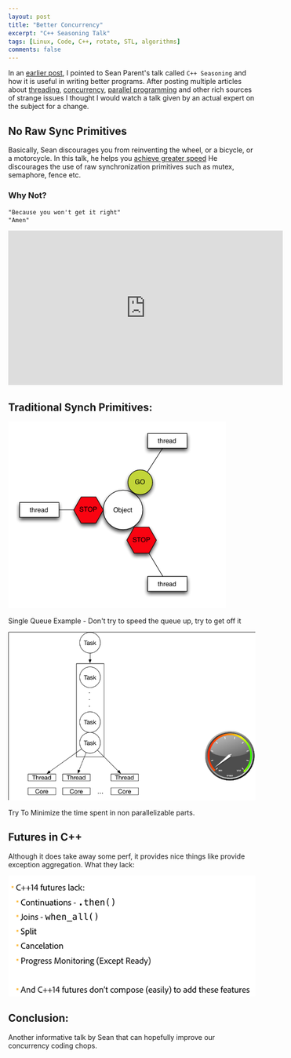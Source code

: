 ```yaml
---
layout: post
title: "Better Concurrency"
excerpt: "C++ Seasoning Talk"
tags: [Linux, Code, C++, rotate, STL, algorithms]
comments: false
---
```

In an [earlier post](http://www.mycpu.org/thats-a-rotate/), I pointed to Sean
Parent's talk called ``C++ Seasoning`` and how it is useful in writing better
programs. After posting multiple articles about
[threading](http://www.mycpu.org/c++-threads-async-deferred/),
[concurrency](http://www.mycpu.org/task-based-programming/), [parallel
programming](http://www.mycpu.org/c++-promise-and-future/) and other rich
sources of strange issues I thought I would watch a talk given by an actual
expert on the subject for a change.

## No Raw Sync Primitives
Basically, Sean discourages you from reinventing the wheel, or a bicycle, or
a motorcycle. In this talk, he helps you [achieve greater speed](https://sean-parent.stlab.cc/presentations/2017-01-18-concurrency/2017-01-18-concurrency.pdf)
He discourages the use of raw synchronization primitives such as mutex,
semaphore, fence etc.

### Why Not?
```
"Because you won't get it right"
"Amen"
```
<iframe width="560" height="315" src="https://www.youtube.com/embed/zULU6Hhp42w" frameborder="0" allow="accelerometer; autoplay; encrypted-media; gyroscope; picture-in-picture" allowfullscreen></iframe>

## Traditional Synch Primitives:
![synch primitives](/images/no_raw_synch_prims.png)

Single Queue Example - Don't try to speed the queue up, try to get off it


![single queue](/images/barely_moves_needle.png)


Try To Minimize the time spent in non parallelizable parts.


## Futures in C++
Although it does take away some perf, it provides nice things like provide
exception aggregation. What they lack:

![futures lack](/images/c++_futures_lack.png)

## Conclusion:
Another informative talk by Sean that can hopefully improve our concurrency
coding chops.
